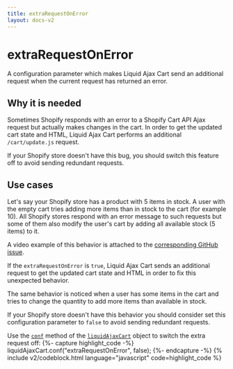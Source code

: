 ```yaml
---
title: extraRequestOnError
layout: docs-v2
---
```


# extraRequestOnError

<p class="lead" markdown="1">
A configuration parameter which makes Liquid Ajax Cart send an additional request
when the current request has returned an error.
</p>

## Why it is needed

Sometimes Shopify responds with an error to a Shopify Cart API Ajax request but actually makes changes in the cart.
In order to get the updated cart state and HTML, Liquid Ajax Cart performs an additional `/cart/update.js` request.

If your Shopify store doesn't have this bug, you should switch this feature off to avoid sending redundant requests.

## Use cases

Let's say your Shopify store has a product with 5 items in stock. 
A user with the empty cart tries adding more items than in stock to the cart (for example 10).
All Shopify stores respond with an error message to such requests
but some of them also modify the user's cart by adding all available stock (5 items) to it.

A video example of this behavior is attached to the [corresponding GitHub issue](https://github.com/Shopify/dawn/issues/2994).

If the `extraRequestOnError` is `true`, Liquid Ajax Cart sends an additional request 
to get the updated cart state and HTML in order to fix this unexpected behavior.

The same behavior is noticed when a user has some items in the cart
and tries to change the quantity to add more items than available in stock.

If your Shopify store doesn't have this behavior 
you should consider set this configuration parameter to `false`
to avoid sending redundant requests.

Use the [`conf`](/v2/liquid-ajax-cart-conf/) method of the [`liquidAjaxCart`](/v2/liquid-ajax-cart/) object 
to switch the extra request off:
{%- capture highlight_code -%}
liquidAjaxCart.conf("extraRequestOnError", false);
{%- endcapture -%}
{% include v2/codeblock.html language="javascript" code=highlight_code %}
